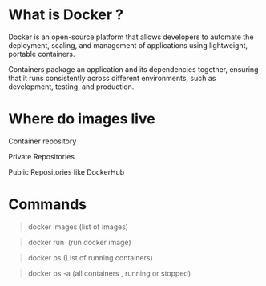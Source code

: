 # What is Docker ?
Docker is an open-source platform that allows developers to automate the deployment, scaling, and management of applications using lightweight, portable containers. 

Containers package an application and its dependencies together, ensuring that it runs consistently across different environments, such as development, testing, and production.

# Where do images live

Container repository

Private Repositories

Public Repositories like DockerHub







# Commands
 > docker images (list of images)

 > docker run <image name> (run docker image)

 > docker ps (List of running containers)

 > docker ps -a (all containers , running or stopped)
